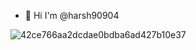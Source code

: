 - 👋 Hi I'm @harsh90904
  

![42ce766aa2dcdae0bdba6ad427b10e37](https://github.com/user-attachments/assets/810da287-b7af-44da-ba3f-5adeb9b592d5)
